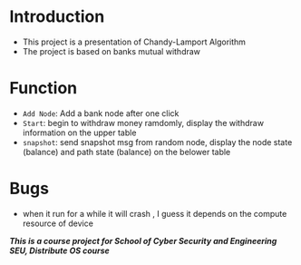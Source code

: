 # Introduction

+ This project is a presentation of  Chandy-Lamport Algorithm
+ The project is based on banks mutual withdraw



# Function

+ `Add Node`: Add a bank node after one click
+ `Start`: begin to withdraw  money ramdomly, display the withdraw information on the upper table 
+ `snapshot`: send snapshot msg from random node, display the node state (balance) and path state (balance) on the belower table

# Bugs

+ when it run for a while it will crash , I guess it depends on the compute resource of device





***This is a course project for School of Cyber Security and Engineering SEU, Distribute OS course***
